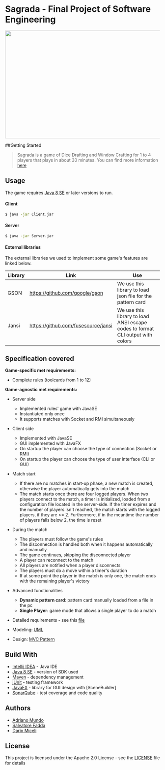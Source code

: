 # Sagrada - Final Project of Software Engineering

<img src="https://ksr-ugc.imgix.net/assets/013/393/383/88f9cae91e41ef71ac2b06fb2fa564de_original.jpg?crop=faces&w=1552&h=873&fit=crop&v=1473272732&auto=format&q=92&s=49635f0025d51f0ffe4d3b820b04c854" width="700" height="350"></img>

##Getting Started
> Sagrada is a game of Dice Drafting and Window Crafting for 1 to 4 players that plays in about 30 minutes. You can find more information [here]


## Usage

The game requires [Java 8 SE] or later versions to run.

#### Client

```sh
$ java -jar Client.jar 
```

#### Server
```sh
$ java -jar Server.jar
```

#### External libraries

The external libraries we used to implement some game's features are linked below.

| Library | Link | Use |
| ------ | ------ | ------ |
| GSON | https://github.com/google/gson | We use this library to load json file for the pattern card |
| Jansi | https://github.com/fusesource/jansi | We use this library to load ANSI escape codes to format CLI output with colors |

## Specification covered

**Game-specific met requirements:**

- Complete rules (toolcards from 1 to 12)

**Game-agnostic met requirements:**

- Server side
    - Implemented rules' game with JavaSE
    - Instantiated only once
    - It supports matches with Socket and RMI simultaneously
    
- Client side
    - Implemented with JavaSE
    - GUI implemented with JavaFX
    - On startup the player can choose the type of connection (Socket or RMI)
    - On startup the player can choose the type of user interface (CLI or GUI)

- Match start
    - If there are no matches in start-up phase, a new match is created, otherwise the player automatically gets into the match
    - The match starts once there are four logged players. When two players connect to the match, a timer is initialized, loaded from a configuration file located in the server-side. If the timer expires and the number of players isn't reached, the match starts with the logged players, if they are >= 2. Furthermore, if in the meantime the number of players falls below 2, the time is reset
    
- During the match
    - The players must follow the game's rules
    - The disconnection is handled both when it happens automatically and manually
    - The game continues, skipping the disconnected player
    - A player can reconnect to the match
    - All players are notified when a player disconnects
    - The players must do a move within a timer's duration
    - If at some point the player in the match is only one, the match ends with the remaining player's victory

- Advanced functionalities
    - **Dynamic pattern card**: pattern card manually loaded from a file in the pc
    - **Single Player**: game mode that allows a single player to do a match
    
- Detailed requirements - see this [file]
- Modeling: [UML]
- Design: [MVC Pattern]

## Build With
* [Intellij IDEA] - Java IDE
* [Java 8 SE] - version of SDK used
* [Maven] - dependency management 
* [jUnit] - testing framework
* [JavaFX] - library for GUI design with [SceneBuilder]
* [SonarQube] - test coverage and code quality
## Authors

* <a href="https://github.com/adrianomundo"> Adriano Mundo </a>
* <a href="https://github.com/SalvatoreFadda"> Salvatore Fadda </a>
* <a href="https://github.com/dariomiceli3"> Dario Miceli </a>


License
----
This project is licensed under the Apache 2.0 License - see the [LICENSE] file for details


[//]: #

   [Java 8 SE]: <https://www.java.com/it/download/>
   [here]: <http://www.craniocreations.it/prodotto/sagrada/>
   [LICENSE]: <https://github.com/adrianomundo/ing-sw-2018-fadda-miceli-mundo/blob/master/LICENSE>
   [file]: <https://github.com/adrianomundo/ing-sw-2018-fadda-miceli-mundo/blob/master/LICENSE>
   [UML]: <https://github.com/adrianomundo/ing-sw-2018-fadda-miceli-mundo/tree/master/deliveries/UML/final>
   [MVC Pattern]: <https://en.wikipedia.org/wiki/Model–view–controller>
   [Intellij IDEA]: <https://www.jetbrains.com/idea/>
   [Maven]: <https://maven.apache.org>
   [jUnit]: <https://junit.org/junit5/>
   [JavaFX]: <https://openjfx.io>
   [SonarQube]: <https://www.sonarqube.org>
